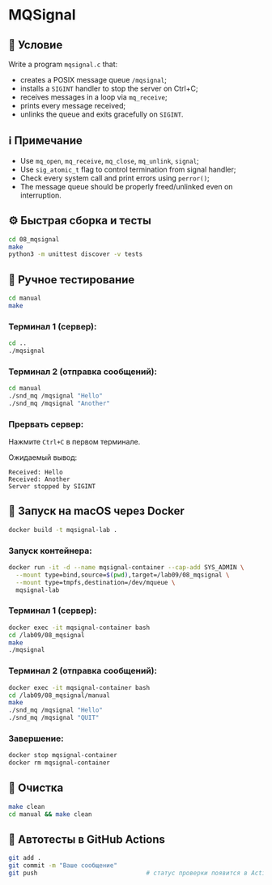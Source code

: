 # MQSignal

## 📝 Условие

Write a program `mqsignal.c` that:

- creates a POSIX message queue `/mqsignal`;
- installs a `SIGINT` handler to stop the server on Ctrl+C;
- receives messages in a loop via `mq_receive`;
- prints every message received;
- unlinks the queue and exits gracefully on `SIGINT`.

## ℹ️ Примечание

- Use `mq_open`, `mq_receive`, `mq_close`, `mq_unlink`, `signal`;
- Use `sig_atomic_t` flag to control termination from signal handler;
- Check every system call and print errors using `perror()`;
- The message queue should be properly freed/unlinked even on interruption.

## ⚙️ Быстрая сборка и тесты

```bash
cd 08_mqsignal
make
python3 -m unittest discover -v tests
```

## 🧪 Ручное тестирование

```bash
cd manual
make
```

### Терминал 1 (сервер):

```bash
cd ..
./mqsignal
```

### Терминал 2 (отправка сообщений):

```bash
cd manual
./snd_mq /mqsignal "Hello"
./snd_mq /mqsignal "Another"
```

### Прервать сервер:

Нажмите `Ctrl+C` в первом терминале.

Ожидаемый вывод:

```
Received: Hello
Received: Another
Server stopped by SIGINT
```

## 🧪 Запуск на macOS через Docker

```bash
docker build -t mqsignal-lab .
```

### Запуск контейнера:

```bash
docker run -it -d --name mqsignal-container --cap-add SYS_ADMIN \
  --mount type=bind,source=$(pwd),target=/lab09/08_mqsignal \
  --mount type=tmpfs,destination=/dev/mqueue \
  mqsignal-lab
```

### Терминал 1 (сервер):

```bash
docker exec -it mqsignal-container bash
cd /lab09/08_mqsignal
make
./mqsignal
```

### Терминал 2 (отправка сообщений):

```bash
docker exec -it mqsignal-container bash
cd /lab09/08_mqsignal/manual
make
./snd_mq /mqsignal "Hello"
./snd_mq /mqsignal "QUIT"
```

### Завершение:

```bash
docker stop mqsignal-container
docker rm mqsignal-container
```

## 🧹 Очистка

```bash
make clean
cd manual && make clean
```

## 🚀 Автотесты в GitHub Actions

```bash
git add .
git commit -m "Ваше сообщение"
git push                              # статус проверки появится в Actions ✅
```